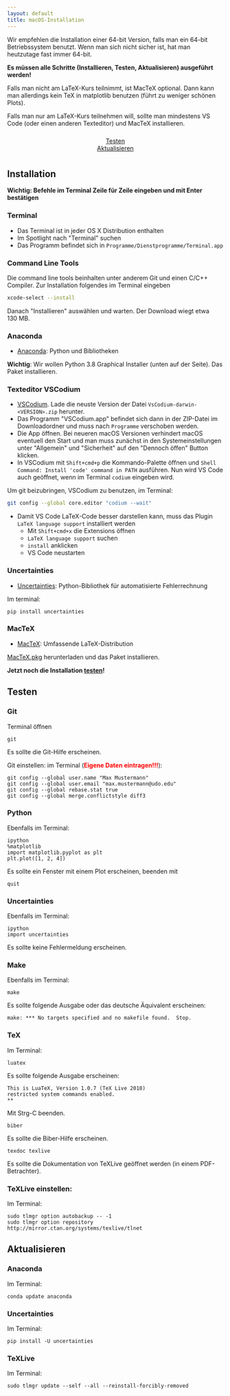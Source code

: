 ```yaml
---
layout: default
title: macOS-Installation
---
```



Wir empfehlen die Installation einer 64-bit Version, falls man ein 64-bit Betriebssystem benutzt.
Wenn man sich nicht sicher ist, hat man heutzutage fast immer 64-bit.

__Es müssen alle Schritte (Installieren, Testen, Aktualisieren) ausgeführt werden!__

Falls man nicht am LaTeX-Kurs teilnimmt, ist MacTeX optional.
Dann kann man allerdings kein TeX in matplotlib benutzen (führt zu weniger schönen Plots).

Falls man nur am LaTeX-Kurs teilnehmen will, sollte man mindestens VS Code (oder einen anderen Texteditor) und MacTeX installieren.

<div class="row" style="padding: 10px">
  <div class="col-md-1" align="center"></div>
  <div class="col-md-4" align="center">
  <a href="#test" class="btn btn-secondary btn-lg btn-block" role="button">
  Testen
  </a>
  </div>
  <div class="col-md-2" align="center"></div>
  <div class="col-md-4" align="center">
  <a href="#update" class="btn btn-secondary btn-lg btn-block" role="button">
  Aktualisieren
  </a>
  </div>
  <div class="col-md-1" align="center"></div>
</div>

## <a id="Installation"></a>Installation

**Wichtig: Befehle im Terminal Zeile für Zeile eingeben und mit Enter bestätigen**

### Terminal

- Das Terminal ist in jeder OS X Distribution enthalten
- Im Spotlight nach "Terminal" suchen
- Das Programm befindet sich in `Programme/Dienstprogramme/Terminal.app`

### Command Line Tools

Die command line tools beinhalten unter anderem Git und einen C/C++ Compiler.
Zur Installation folgendes im Terminal eingeben
```bash
xcode-select --install
```
Danach "Installieren" auswählen und warten. Der Download wiegt etwa 130 MB.

### Anaconda

- [Anaconda](https://www.anaconda.com/products/individual#Downloads): Python und
  Bibliotheken

__Wichtig__: Wir wollen Python 3.8 Graphical Installer (unten auf der Seite). Das Paket installieren.

### Texteditor VSCodium

- [VSCodium](https://github.com/VSCodium/vscodium/releases).
   Lade die neuste Version der Datei `VsCodium-darwin-<VERSION>.zip` herunter.
-  Das Programm "VSCodium.app" befindet sich dann in der ZIP-Datei im Downloadordner und muss nach `Programme` verschoben werden.
-  Die App öffnen. Bei neueren macOS Versionen verhindert macOS eventuell den Start und man muss zunächst in den Systemeinstellungen unter "Allgemein" und "Sicherheit" auf den "Dennoch öffen" Button klicken.
-  In VSCodium mit `Shift+cmd+p` die Kommando-Palette öffnen und `Shell Command: Install 'code' command in PATH` ausführen. Nun wird VS Code auch geöffnet, wenn im Terminal `codium` eingeben wird.

Um git beizubringen, VSCodium zu benutzen, im Terminal:

```bash
git config --global core.editor "codium --wait"
```

- Damit VS Code LaTeX-Code besser darstellen kann, muss das Plugin `LaTeX language support`
  installiert werden
    - Mit `Shift+cmd+x` die Extensions öffnen
    - `LaTeX language support` suchen
    - `install` anklicken
    - VS Code neustarten

### Uncertainties

- [Uncertainties](http://pythonhosted.org/uncertainties/): Python-Bibliothek
  für automatisierte Fehlerrechnung

Im terminal:

    pip install uncertainties

### MacTeX

- [MacTeX](https://tug.org/mactex/): Umfassende LaTeX-Distribution

[MacTeX.pkg](http://tug.org/cgi-bin/mactex-download/MacTeX.pkg) herunterladen
und das Paket installieren.

__Jetzt noch die Installation [testen](#test)!__


## <a id="test"></a>Testen

### Git

Terminal öffnen

    git

Es sollte die Git-Hilfe erscheinen.

Git einstellen: im Terminal (<span style="color: red;">__Eigene Daten eintragen!!!__</span>):

    git config --global user.name "Max Mustermann"
    git config --global user.email "max.mustermann@udo.edu"
    git config --global rebase.stat true
    git config --global merge.conflictstyle diff3

### Python

Ebenfalls im Terminal:

    ipython
    %matplotlib
    import matplotlib.pyplot as plt
    plt.plot([1, 2, 4])

Es sollte ein Fenster mit einem Plot erscheinen, beenden mit

    quit

### Uncertainties

Ebenfalls im Terminal:

    ipython
    import uncertainties

Es sollte keine Fehlermeldung erscheinen.

### Make

Ebenfalls im Terminal:

    make

Es sollte folgende Ausgabe oder das deutsche Äquivalent erscheinen:

    make: *** No targets specified and no makefile found.  Stop.

### TeX

Im Terminal:

    luatex

Es sollte folgende Ausgabe erscheinen:

    This is LuaTeX, Version 1.0.7 (TeX Live 2018)
    restricted system commands enabled.
    **

Mit Strg-C beenden.

    biber

Es sollte die Biber-Hilfe erscheinen.

    texdoc texlive

Es sollte die Dokumentation von TeXLive geöffnet werden (in einem PDF-Betrachter).

### TeXLive einstellen:

Im Terminal:

    sudo tlmgr option autobackup -- -1
    sudo tlmgr option repository http://mirror.ctan.org/systems/texlive/tlnet

## <a id="update"></a>Aktualisieren

### Anaconda

Im Terminal:

    conda update anaconda

### Uncertainties

Im Terminal:

    pip install -U uncertainties

### TeXLive

Im Terminal:

    sudo tlmgr update --self --all --reinstall-forcibly-removed
